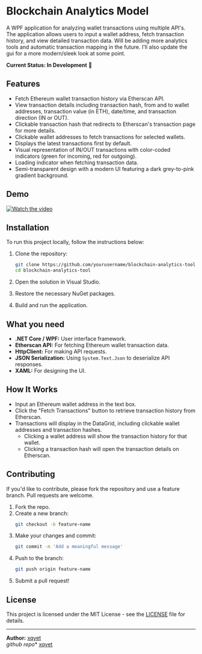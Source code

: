 # Blockchain Analytics Model

A WPF application for analyzing wallet transactions using multiple API's. The application allows users to input a wallet address, fetch transaction history, and view detailed transaction data. Will be adding more analytics tools and automatic transaction mapping in the future. I'll also update the gui for a more modern/sleek look at some point.

**Current Status: In Development** 🚧

## Features

- Fetch Ethereum wallet transaction history via Etherscan API.
- View transaction details including transaction hash, from and to wallet addresses, transaction value (in ETH), date/time, and transaction direction (IN or OUT).
- Clickable transaction hash that redirects to Etherscan's transaction page for more details.
- Clickable wallet addresses to fetch transactions for selected wallets.
- Displays the latest transactions first by default.
- Visual representation of IN/OUT transactions with color-coded indicators (green for incoming, red for outgoing).
- Loading indicator when fetching transaction data.
- Semi-transparent design with a modern UI featuring a dark grey-to-pink gradient background.

## Demo

[![Watch the video](https://img.youtube.com/vi/HQLgd2tPahE/0.jpg)](https://www.youtube.com/watch?v=HQLgd2tPahE&ab_channel=xqyet)



## Installation

To run this project locally, follow the instructions below:

1. Clone the repository:
    ```bash
    git clone https://github.com/yourusername/blockchain-analytics-tool.git
    cd blockchain-analytics-tool
    ```

2. Open the solution in Visual Studio.

3. Restore the necessary NuGet packages.

4. Build and run the application.

## What you need 

- **.NET Core / WPF:** User interface framework.
- **Etherscan API:** For fetching Ethereum wallet transaction data.
- **HttpClient:** For making API requests.
- **JSON Serialization:** Using `System.Text.Json` to deserialize API responses.
- **XAML:** For designing the UI.
  
## How It Works

- Input an Ethereum wallet address in the text box.
- Click the "Fetch Transactions" button to retrieve transaction history from Etherscan.
- Transactions will display in the DataGrid, including clickable wallet addresses and transaction hashes.
  - Clicking a wallet address will show the transaction history for that wallet.
  - Clicking a transaction hash will open the transaction details on Etherscan.

## Contributing

If you'd like to contribute, please fork the repository and use a feature branch. Pull requests are welcome.

1. Fork the repo.
2. Create a new branch:
    ```bash
    git checkout -b feature-name
    ```
3. Make your changes and commit:
    ```bash
    git commit -m 'Add a meaningful message'
    ```
4. Push to the branch:
    ```bash
    git push origin feature-name
    ```
5. Submit a pull request!

## License

This project is licensed under the MIT License - see the [LICENSE](LICENSE) file for details.

---

**Author:** [xqyet](https://github.com/xqyet)  
*github repo** [xqyet](https://github.com/xqyet/Blockchain_Tool)